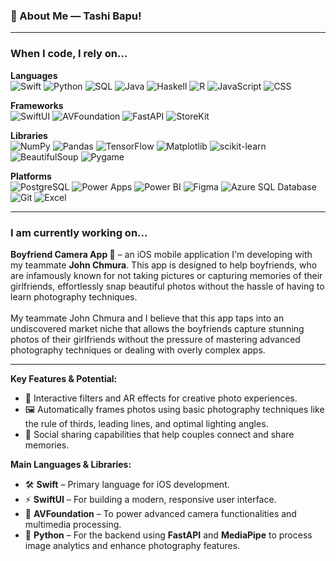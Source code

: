 ### 👋 About Me — Tashi Bapu!

--------------------------------

<h3>When I code, I rely on...</h3>
<p>
  <strong>Languages</strong><br/>
  <img alt="Swift" src="https://img.shields.io/badge/-Swift-FA7343?style=flat-square&logo=swift&logoColor=white" />
  <img alt="Python" src="https://img.shields.io/badge/-Python-ea2845?style=flat-square&logo=python&logoColor=white" />
  <img alt="SQL" src="https://img.shields.io/badge/-SQL-4479A1?style=flat-square&logo=sql&logoColor=white" />
  <img alt="Java" src="https://img.shields.io/badge/-Java-ED8B00?style=flat-square&logo=java&logoColor=white" />
  <img alt="Haskell" src="https://img.shields.io/badge/-Haskell-5D4F85?style=flat-square&logo=haskell&logoColor=white" />
  <img alt="R" src="https://img.shields.io/badge/-R-276DC3?style=flat-square&logo=r&logoColor=white" />
  <img alt="JavaScript" src="https://img.shields.io/badge/-JavaScript-F7DF1C?style=flat-square&logo=javascript&logoColor=black" />
  <img alt="CSS" src="https://img.shields.io/badge/-CSS-1572B6?style=flat-square&logo=css3&logoColor=white" />
</p>

<p>
  <strong>Frameworks</strong><br/>
  <img alt="SwiftUI" src="https://img.shields.io/badge/-SwiftUI-0A84FF?style=flat-square&logo=swiftui&logoColor=white" />
  <img alt="AVFoundation" src="https://img.shields.io/badge/-AVFoundation-007AFF?style=flat-square&logo=apple&logoColor=white" />
  <img alt="FastAPI" src="https://img.shields.io/badge/-FastAPI-009688?style=flat-square&logo=fastapi&logoColor=white" />
  <img alt="StoreKit" src="https://img.shields.io/badge/-StoreKit-5AC8FA?style=flat-square&logo=apple&logoColor=white" />
</p>

<p>
  <strong>Libraries</strong><br/>
  <img alt="NumPy" src="https://img.shields.io/badge/-NumPy-013243?style=flat-square&logo=numpy&logoColor=white" />
  <img alt="Pandas" src="https://img.shields.io/badge/-Pandas-150458?style=flat-square&logo=pandas&logoColor=white" />
  <img alt="TensorFlow" src="https://img.shields.io/badge/-TensorFlow-FF6F00?style=flat-square&logo=tensorflow&logoColor=white" />
  <img alt="Matplotlib" src="https://img.shields.io/badge/-Matplotlib-11557C?style=flat-square&logo=matplotlib&logoColor=white" />
  <img alt="scikit-learn" src="https://img.shields.io/badge/-scikit--learn-F7931E?style=flat-square&logo=scikit-learn&logoColor=white" />
  <img alt="BeautifulSoup" src="https://img.shields.io/badge/-BeautifulSoup-FF7F50?style=flat-square&logo=beautifulsoup&logoColor=white" />
  <img alt="Pygame" src="https://img.shields.io/badge/-Pygame-3C3C3C?style=flat-square&logo=pygame&logoColor=white" />
</p>

<p>
  <strong>Platforms</strong><br/>
  <img alt="PostgreSQL" src="https://img.shields.io/badge/-PostgreSQL-336791?style=flat-square&logo=postgresql&logoColor=white" />
  <img alt="Power Apps" src="https://img.shields.io/badge/-Power_Apps-5A2D82?style=flat-square&logo=powerapps&logoColor=white" />
  <img alt="Power BI" src="https://img.shields.io/badge/-Power_BI-F2C811?style=flat-square&logo=powerbi&logoColor=white" />
  <img alt="Figma" src="https://img.shields.io/badge/-Figma-A259FF?style=flat-square&logo=figma&logoColor=white" />
  <img alt="Azure SQL Database" src="https://img.shields.io/badge/-Azure_SQL_Database-0078D4?style=flat-square&logo=azure&logoColor=white" />
  <img alt="Git" src="https://img.shields.io/badge/-Git-F05032?style=flat-square&logo=git&logoColor=white" />
  <img alt="Excel" src="https://img.shields.io/badge/-Excel-217346?style=flat-square&logo=msexcel&logoColor=white" />
</p>

--------------------------------

<h3 align="left">I am currently working on...</h3>

<div align="left">
  <strong>Boyfriend Camera App 📸</strong> – an iOS mobile application I'm developing with my teammate <strong>John Chmura</strong>. This app is designed to help boyfriends, who are infamously known for not taking pictures or capturing memories of their girlfriends, effortlessly snap beautiful photos without the hassle of having to learn photography techniques.
  <br><br>
  My teammate John Chmura and I believe that this app taps into an undiscovered market niche that allows the boyfriends capture stunning photos of their girlfriends without the pressure of mastering advanced photography techniques or dealing with overly complex apps.
</div>

<hr>

<strong>Key Features & Potential:</strong>
<ul>
  <li>🎨 Interactive filters and AR effects for creative photo experiences.</li>
  <li>🖼️ Automatically frames photos using basic photography techniques like the rule of thirds, leading lines, and optimal lighting angles.</li>
  <li>🔗 Social sharing capabilities that help couples connect and share memories.</li>
</ul>

<strong>Main Languages & Libraries:</strong>
<ul>
  <li>🛠️ <strong>Swift</strong> – Primary language for iOS development.</li>
  <li>⚡ <strong>SwiftUI</strong> – For building a modern, responsive user interface.</li>
  <li>🎥 <strong>AVFoundation</strong> – To power advanced camera functionalities and multimedia processing.</li>
  <li>🐍 <strong>Python</strong> – For the backend using <strong>FastAPI</strong> and <strong>MediaPipe</strong> to process image analytics and enhance photography features.</li>
</ul>
